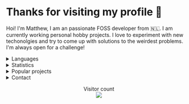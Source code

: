<h1>Thanks for visiting my profile 👋</h1>

Hoi! I'm Matthew, I am an passionate FOSS developer from 🇳🇱. I am currently working personal hobby projects. I love to experiment with new techonolgies and try to come up with solutions to the weirdest problems. I'm always open for a challenge!
<br/>
<details>
      <summary> Languages </summary>
Here are the languages I know/am learning:
<br>
- C
<br>
- Python
<br>
- Rust
<br>
- JavaScript/TypeScript
<br>
- A bit of go
<br>
- A bit of .NET
<br>
- A bit of Java
<br> 
- Basics of x86 and RISC-V assembly
<br />
<br />
</details>
<details>
      <summary> Statistics </summary>
<br/>
  <img align="center" src="https://github-readme-stats.vercel.app/api?username=AltF02&show_icons=true&include_all_commits=true&theme=dracula" alt="AltF02's github stats" />
      <br />
  <img align="center" src="https://github-readme-stats.vercel.app/api/top-langs/?username=AltF02&layout=compact&theme=dracula" />
  <br />
  <!--START_SECTION:waka-->
**🐱 My GitHub Data** 

> 🏆 187 Contributions in the Year 2022
 > 
> 📦 37.8 kB Used in GitHub's Storage 
 > 
> 💼 Opted to Hire
 > 
> 📜 59 Public Repositories 
 > 
> 🔑 20 Private Repositories  
 > 
**I Mostly Code in Rust** 

```text
Rust                     25 repos            █████████░░░░░░░░░░░░░░░░   36.23% 
Python                   19 repos            ███████░░░░░░░░░░░░░░░░░░   27.54% 
JavaScript               8 repos             ███░░░░░░░░░░░░░░░░░░░░░░   11.59% 
TypeScript               4 repos             █░░░░░░░░░░░░░░░░░░░░░░░░   5.8% 
Vue                      3 repos             █░░░░░░░░░░░░░░░░░░░░░░░░   4.35%

```



 Last Updated on 03/07/2022 00:41:08 UTC
<!--END_SECTION:waka-->
  </details>
  <details>
      <summary> Popular projects</summary>
  <a href="https://github.com/AltF02/x11-rs">
  <img align="center" src="https://github-readme-stats.vercel.app/api/pin/?username=AltF02&repo=X11-rs&theme=dracula" /> 
  </a>
  </details>
<details>
      <summary> Contact </summary>
<br/>
My contact details are available on <a href="https://altf2.dev">my site</a>
<br/>
</details>
  <p align="center"> 
  Visitor count<br>
  <img src="https://profile-counter.glitch.me/AltF02/count.svg" />
</p>


